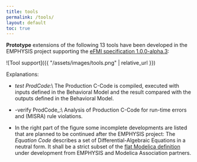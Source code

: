 ```yaml
---
title: tools
permalink: /tools/
layout: default
toc: true
---
```


**Prototype** extensions of the following 13 tools have been developed in the EMPHYSIS project supporting
the [eFMI specification 1.0.0-alpha.3](https://emphysis.github.io/pages/downloads/efmi_specification_1.0.0-alpha.3.html):

![Tool support]({{ "/assets/images/tools.png" | relative_url }})

Explanations:

- _test ProdCode_:\\
  The Production C-Code is compiled, executed with inputs defined in the
  Behavioral Model and the result compared with the outputs defined in the Behavioral Model.

- -verify ProdCode_:\\
  Analysis of Production C-Code for run-time errors and (MISRA) rule violations.
  
- In the right part of the figure some incomplete developments are listed that
  are planned to be continued after the EMPHYSIS project:
  The _Equation Code_ describes a set of Differential-Algebraic Equations in a
  neutral form. It shall be a strict subset of the [flat Modelica definition](https://github.com/modelica/ModelicaSpecification/blob/MCP/0031/RationaleMCP/0031/ReadMe.md)
  under development from EMPHYSIS and Modelica Association partners.

